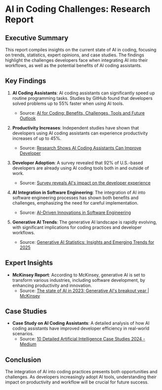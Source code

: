 # AI in Coding Challenges: Research Report

## Executive Summary
This report compiles insights on the current state of AI in coding, focusing on trends, statistics, expert opinions, and case studies. The findings highlight the challenges developers face when integrating AI into their workflows, as well as the potential benefits of AI coding assistants.

## Key Findings
1. **AI Coding Assistants**: AI coding assistants can significantly speed up routine programming tasks. Studies by GitHub found that developers solved problems up to 55% faster when using AI tools.
   - Source: [AI for Coding: Benefits, Challenges, Tools and Future Outlook](https://echoglobal.tech/ai-for-coding/)

2. **Productivity Increases**: Independent studies have shown that developers using AI coding assistants can experience productivity increases of up to 45%.
   - Source: [Research Shows AI Coding Assistants Can Improve Developer](https://fortegrp.com/insights/ai-coding-assistants)

3. **Developer Adoption**: A survey revealed that 92% of U.S.-based developers are already using AI coding tools both in and outside of work.
   - Source: [Survey reveals AI's impact on the developer experience](https://github.blog/news-insights/research/survey-reveals-ais-impact-on-the-developer-experience/)

4. **AI Integration in Software Engineering**: The integration of AI into software engineering processes has shown both benefits and challenges, emphasizing the need for careful implementation.
   - Source: [AI-Driven Innovations in Software Engineering](https://www.mdpi.com/2076-3417/15/3/1344)

5. **Generative AI Trends**: The generative AI landscape is rapidly evolving, with significant implications for coding practices and developer workflows.
   - Source: [Generative AI Statistics: Insights and Emerging Trends for 2025](https://hatchworks.com/blog/gen-ai/generative-ai-statistics/)

## Expert Insights
- **McKinsey Report**: According to McKinsey, generative AI is set to transform various industries, including software development, by enhancing productivity and innovation.
   - Source: [The state of AI in 2023: Generative AI's breakout year | McKinsey](https://www.mckinsey.com/capabilities/quantumblack/our-insights/the-state-of-ai-in-2023-generative-ais-breakout-year)

## Case Studies
- **Case Study on AI Coding Assistants**: A detailed analysis of how AI coding assistants have improved developer efficiency in real-world scenarios.
   - Source: [10 Detailed Artificial Intelligence Case Studies 2024 - Medium](https://medium.com/@bosctechlabs/10-detailed-artificial-intelligence-case-studies-2024-1fb26ea63aa8)

## Conclusion
The integration of AI into coding practices presents both opportunities and challenges. As developers increasingly adopt AI tools, understanding their impact on productivity and workflow will be crucial for future success.